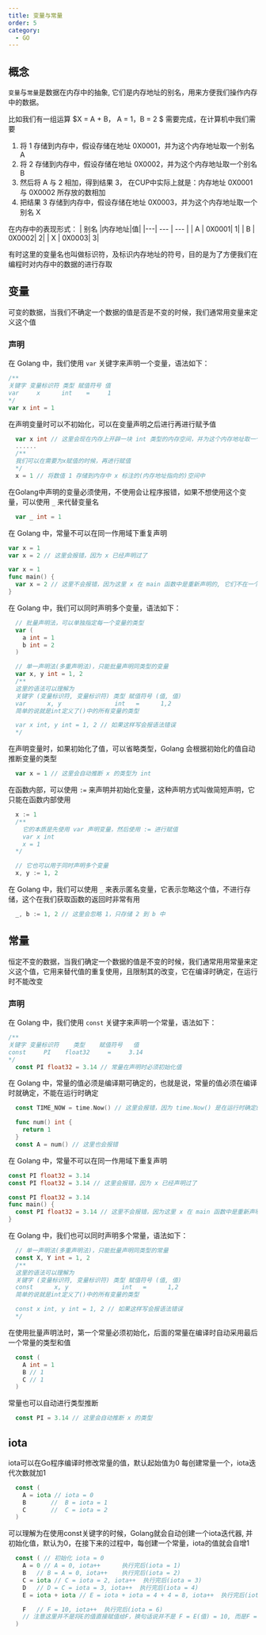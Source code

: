 ```yaml
---
title: 变量与常量
order: 5
category:
  - GO
---
```


## 概念

`变量`与`常量`是数据在内存中的抽象, 它们是内存地址的别名，用来方便我们操作内存中的数据。

比如我们有一组运算 $X = A + B， A = 1，B = 2 $ 需要完成，在计算机中我们需要

1. 将 1 存储到内存中，假设存储在地址 0X0001，并为这个内存地址取一个别名 A
2. 将 2 存储到内存中，假设存储在地址 0X0002，并为这个内存地址取一个别名 B
3. 然后将 A 与 2 相加，得到结果 3， 在CUP中实际上就是：内存地址 0X0001 与 0X0002 所存放的数相加
4. 把结果 3 存储到内存中，假设存储在地址 0X0003，并为这个内存地址取一个别名 X

在内存中的表现形式：
| 别名 |内存地址|值|
|---| --- | --- |
| A | 0X0001| 1|
| B | 0X0002| 2|
| X | 0X0003| 3|

有时这里的变量名也叫做标识符，及标识内存地址的符号，目的是为了方便我们在编程时对内存中的数据的进行存取

## 变量

可变的数据，当我们不确定一个数据的值是否是不变的时候，我们通常用变量来定义这个值

### 声明

在 Golang 中，我们使用 `var` 关键字来声明一个变量，语法如下：

```go
/**
关键字 变量标识符 类型 赋值符号 值
var     x      int    =     1
*/ 
var x int = 1
```

在声明变量时可以不初始化，可以在变量声明之后进行再进行赋予值

```go
  var x int // 这里会现在内存上开辟一块 int 类型的内存空间，并为这个内存地址取一个别名 x
  ......
  /**
  我们可以在需要为x赋值的时候，再进行赋值
  */ 
  x = 1 // 将数值 1 存储到内存中 x 标注的(内存地址指向的)空间中
```

在Golang中声明的变量必须使用，不使用会让程序报错，如果不想使用这个变量，可以使用 `_` 来代替变量名

```go
  var _ int = 1
```

在 Golang 中，常量不可以在同一作用域下重复声明

```go
var x = 1
var x = 2 // 这里会报错，因为 x 已经声明过了
```

```go
var x = 1 
func main() {
  var x = 2 // 这里不会报错，因为这里 x 在 main 函数中是重新声明的, 它们不在一个作用于内
}
```

在 Golang 中，我们可以同时声明多个变量，语法如下：

```go
  // 批量声明法，可以单独指定每一个变量的类型
  var (
    a int = 1
    b int = 2
  )

  // 单一声明法(多重声明法)，只能批量声明同类型的变量
  var x, y int = 1, 2 
  /**
  这里的语法可以理解为
  关键字 (变量标识符, 变量标识符) 类型 赋值符号 (值, 值)
  var      x, y               int   =      1,2
  简单的说就是int定义了()中的所有变量的类型

  var x int, y int = 1, 2 // 如果这样写会报语法错误
  */
```

在声明变量时，如果初始化了值，可以省略类型，Golang 会根据初始化的值自动推断变量的类型

```go
  var x = 1 // 这里会自动推断 x 的类型为 int
```

在函数内部，可以使用 `:=` 来声明并初始化变量，这种声明方式叫做简短声明，它只能在函数内部使用

```go
  x := 1 
  /**
    它的本质是先使用 var 声明变量，然后使用 := 进行赋值
    var x int
    x = 1
  */

  // 它也可以用于同时声明多个变量
  x, y := 1, 2

```

在 Golang 中，我们可以使用 `_` 来表示匿名变量，它表示忽略这个值，不进行存储，这个在我们获取函数的返回时非常有用

```go
  _, b := 1, 2 // 这里会忽略 1，只存储 2 到 b 中
```

## 常量

恒定不变的数据，当我们确定一个数据的值是不变的时候，我们通常用用常量来定义这个值，它用来替代值的重复使用，且限制其的改变，它在编译时确定，在运行时不能改变

### 声明

在 Golang 中，我们使用 `const` 关键字来声明一个常量，语法如下：

```go
/**
关键字 变量标识符    类型    赋值符号   值
const     PI    float32     =     3.14
*/ 
  const PI float32 = 3.14 // 常量在声明时必须初始化值
```

在 Golang 中，常量的值必须是编译期可确定的，也就是说，常量的值必须在编译时就确定，不能在运行时确定

```go
  const TIME_NOW = time.Now() // 这里会报错，因为 time.Now() 是在运行时确定的

  func num() int {
    return 1
  }
  const A = num() // 这里也会报错
```

在 Golang 中，常量不可以在同一作用域下重复声明

```go
const PI float32 = 3.14
const PI float32 = 3.14 // 这里会报错，因为 x 已经声明过了
```

```go
const PI float32 = 3.14
func main() {
  const PI float32 = 3.14 // 这里不会报错，因为这里 x 在 main 函数中是重新声明的, 它们不在一个作用于内
}
```

在 Golang 中，我们也可以同时声明多个常量，语法如下：

```go
  // 单一声明法(多重声明法)，只能批量声明同类型的常量
  const X, Y int = 1, 2 
  /**
  这里的语法可以理解为
  关键字 (变量标识符, 变量标识符) 类型 赋值符号 (值, 值)
  const      x, y               int   =      1,2
  简单的说就是int定义了()中的所有变量的类型

  const x int, y int = 1, 2 // 如果这样写会报语法错误
  */
```

在使用批量声明法时，第一个常量必须初始化，后面的常量在编译时自动采用最后一个常量的类型和值

```go
  const (
    A int = 1
    B // 1
    C // 1
  )
```

常量也可以自动进行类型推断

```go
  const PI = 3.14 // 这里会自动推断 x 的类型
```

## iota

iota可以在Go程序编译时修改常量的值，默认起始值为0
每创建常量一个，iota迭代次数就加1

```go
  const (
    A = iota // iota = 0
    B       //  B = iota = 1
    C       //  C = iota = 2
  ) 
```

可以理解为在使用const关键字的时候，Golang就会自动创建一个iota迭代器, 并初始化值，默认为0，在接下来的过程中，每创建一个常量，iota的值就会自增1

```go
  const ( // 初始化 iota = 0
    A = 0 // A = 0, iota++      执行完后(iota = 1)
    B   // B = A = 0, iota++    执行完后(iota = 2)
    C = iota // C = iota = 2, iota++  执行完后(iota = 3)
    D   // D = C = iota = 3, iota++  执行完后(iota = 4)
    E = iota + iota // E = iota + iota = 4 + 4 = 8, iota++  执行完后(iota = 5)

    F   // F = 10, iota++  执行完后(iota = 6)
    // 注意这里并不是将E的值直接赋值给F，换句话说并不是 F = E(值) = 10, 而是F = W = iota + iota = 5 + 5 = 10
  )
```
